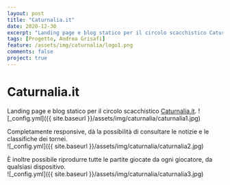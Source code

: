 ```yaml
---
layout: post
title: "Caturnalia.it"
date: 2020-12-30
excerpt: "Landing page e blog statico per il circolo scacchistico Caturnalia"
tags: [Progetto, Andrea Grisafi]
feature: /assets/img/caturnalia/logo1.png
comments: false
project: true
---
```

# Caturnalia.it
Landing page e blog statico per il circolo scacchistico [Caturnalia.it](https://Caturnalia.it).
![_config.yml]({{ site.baseurl }}/assets/img/caturnalia/caturnalia1.jpg)  

Completamente responsive, dà la possibilità di consultare le notizie e le classifiche dei tornei.   
![_config.yml]({{ site.baseurl }}/assets/img/caturnalia/caturnalia2.jpg)  

È inoltre possibile riprodurre tutte le partite giocate da ogni giocatore, da qualsiasi dispositivo.  
![_config.yml]({{ site.baseurl }}/assets/img/caturnalia/caturnalia3.jpg)  